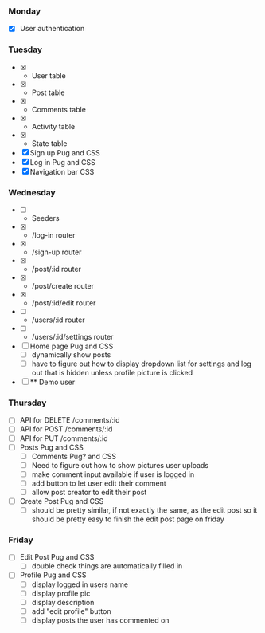 ### Monday
- [x] User authentication

### Tuesday
- [x]  * User table
- [x]  * Post table
- [x]  * Comments table
- [x]  * Activity table
- [x]  * State table
- [x]  Sign up Pug and CSS
- [x]  Log in Pug and CSS
- [x]  Navigation bar CSS

### Wednesday
- [ ]  * Seeders
- [x]  * /log-in router
- [x]  * /sign-up router
- [x]  * /post/:id router
- [x]  * /post/create router
- [x]  * /post/:id/edit router
- [ ]  * /users/:id router
- [ ]  * /users/:id/settings router
- [ ]  Home page Pug and CSS
    - [ ]  dynamically show posts
    - [ ]  have to figure out how to display dropdown list for  settings and log out that is hidden unless profile picture is clicked
- [ ]  ** Demo user

### Thursday
- [ ]  API for DELETE /comments/:id
- [ ]  API for POST /comments/:id
- [ ]  API for PUT /comments/:id
- [ ]  Posts Pug and CSS
    - [ ]  Comments Pug? and CSS
    - [ ]  Need to figure out how to show pictures user uploads
    - [ ]  make comment input available if user is logged in
    - [ ]  add button to let user edit their comment
    - [ ]  allow post creator to edit their post
- [ ] Create Post Pug and CSS
    - [ ] should be pretty similar, if not exactly the same, as the edit post so it should be pretty easy to finish the edit post page on friday

### Friday
- [ ]  Edit Post Pug and CSS
    - [ ]  double check things are automatically filled in
- [ ]  Profile Pug and CSS
    - [ ]  display logged in users name
    - [ ]  display profile pic
    - [ ]  display description
    - [ ]  add "edit profile" button
    - [ ]  display posts the user has commented on

